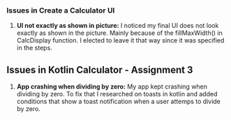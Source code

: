 ### Issues in Create a Calculator UI

1. **UI not exactly as shown in picture:** I noticed my final UI does not look exactly as shown in the picture. Mainly because of the fillMaxWidth() in CalcDisplay function. I elected to leave it that way since it was specified in the steps.

## Issues in Kotlin Calculator - Assignment 3
  
1. **App crashing when dividing by zero:** My app kept crashing when dividing by zero. To fix that I researched on toasts in kotlin and added conditions that show a toast notification when a user attemps to divide by zero.
